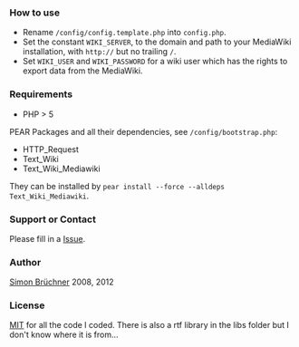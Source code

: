 ### How to use
+ Rename `/config/config.template.php` into `config.php`.
+ Set the constant `WIKI_SERVER`, to the domain and path to your MediaWiki installation, with `http://` but no trailing `/`. 
+ Set `WIKI_USER` and `WIKI_PASSWORD` for a wiki user which has the rights to export data from the MediaWiki.

### Requirements
* PHP > 5

PEAR Packages and all their dependencies, see `/config/bootstrap.php`: 
* HTTP_Request
* Text_Wiki
* Text_Wiki_Mediawiki

They can be installed by `pear install --force --alldeps Text_Wiki_Mediawiki`.

### Support or Contact
Please fill in a [Issue](https://github.com/powtac/Volxbibel-RTF-Export/issues).

### Author
[Simon Brüchner](http://www.bruechner.de) 2008, 2012

### License
[MIT](http://de.wikipedia.org/wiki/MIT-Lizenz) for all the code I coded. There is also a rtf library in the libs folder but I don't know where it is from...